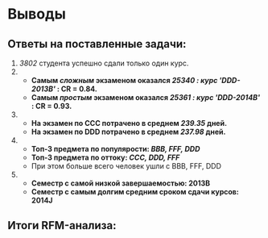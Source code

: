 # Выводы
## Ответы на поставленные задачи:
1. _3802_ студента успешно сдали только один курс.
2. - **Самым _сложным_ экзаменом оказался _25340 : курс 'DDD-2013B'_ : CR = 0.84.**
   - **Самым _простым_ экзаменом оказался _25361 : курс 'DDD-2014B'_ : CR = 0.93.**
3. - **На экзамен по CCC потрачено в среднем _239.35_ дней.**
   - **На экзамен по DDD потрачено в среднем _237.98_ дней.**
4. - **Топ-3 предмета по популярости: _BBB, FFF, DDD_**
   - **Топ-3 предмета по оттоку: _CCC, DDD, FFF_**
   - При этом больше всего человек ушли с BBB, FFF, DDD
5. - **Семестр с самой низкой завершаемостью: 2013B**
   - **Семестр с самым долгим средним сроком сдачи курсов: 2014J**

## Итоги RFM-анализа:
